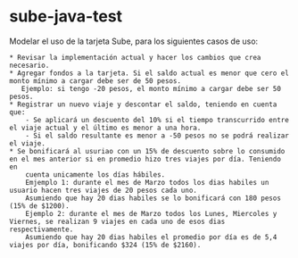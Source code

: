 # sube-java-test

 Modelar el uso de la tarjeta Sube, para los siguientes casos de uso:
 
    * Revisar la implementación actual y hacer los cambios que crea necesario.
    * Agregar fondos a la tarjeta. Si el saldo actual es menor que cero el monto mínimo a cargar debe ser de 50 pesos.
       Ejemplo: si tengo -20 pesos, el monto mínimo a cargar debe ser 50 pesos.
    * Registrar un nuevo viaje y descontar el saldo, teniendo en cuenta que:
        - Se aplicará un descuento del 10% si el tiempo transcurrido entre el viaje actual y el último es menor a una hora.
        - Si el saldo resultante es menor a -50 pesos no se podrá realizar el viaje.
    * Se bonificará al usuriao con un 15% de descuento sobre lo consumido en el mes anterior si en promedio hizo tres viajes por día. Teniendo en
        cuenta unicamente los días hábiles.
        Emjemplo 1: durante el mes de Marzo todos los dias habiles un usuario hacen tres viajes de 20 pesos cada uno.
        Asumiendo que hay 20 dias habiles se lo bonificará con 180 pesos (15% de $1200).
        Ejemplo 2: durante el mes de Marzo todos los Lunes, Miercoles y Viernes, se realizan 9 viajes en cada uno de esos dias respectivamente.
        Asumiendo que hay 20 dias habiles el promedio por día es de 5,4 viajes por día, bonificando $324 (15% de $2160).
 
